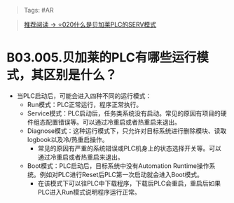 > Tags: #AR

> [推荐阅读 → ⭐020什么是贝加莱PLC的SERV模式](../B02_技术_AutomationRuntime/020什么是贝加莱PLC的SERV模式.md)

# B03.005.贝加莱的PLC有哪些运行模式，其区别是什么？

- 当PLC启动后，可能会进入四种不同的运行模式：
    - Run模式：PLC正常运行，程序正常执行。
    - Service模式：PLC启动后，任务类系统没有启动。常见的原因有项目的硬件组态配置错误等。可以通过冷重启或者热重启来退出。
    - Diagnose模式：这种运行模式下，只允许对目标系统进行删除模块、读取logbook以及冷/热重启操作。
        - 常见的原因有严重的系统错误或PLC机身上的状态选择开关等。可以通过冷重启或者热重启来退出。
    - Boot模式：PLC启动后，目标系统中没有Automation Runtime操作系统。例如对PLC进行Reset后PLC第一次启动就会进入Boot模式。
        - 在该模式下可以往PLC中下载程序，下载后PLC会重启，重启后如果PLC进入Run模式说明程序运行正常。
